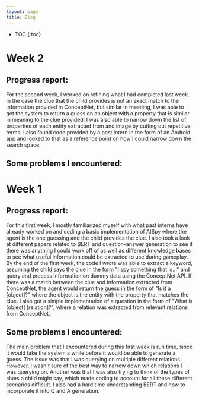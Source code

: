 ```yaml
---
layout: page
title: Blog
---
```

* TOC
{:toc}

# Week 2

## Progress report:

For the second week, I worked on refining what I had completed last week. In the case the clue that the child provides is not an exact match to the information provided in ConceptNet, but similar in meaning, I was able to get the system to return a guess on an object with a property that is similar in meaning to the clue provided. I was also able to narrow down the list of properties of each entity extracted from and image by cutting out repetitive terms. I also found code provided by a past intern in the form of an Android app and looked to that as a reference point on how I could narrow down the search space.

## Some problems I encountered:


# Week 1

## Progress report:

For this first week, I mostly familiarized myself with what past interns have already worked on and coding a basic implementation of AISpy where the agent is the one guessing and the child provides the clue. I also took a look at different papers related to BERT and question-answer generation to see if there was anything I could work off of as well as different knowledge bases to see what useful information could be extracted to use during gameplay. By the end of the first week, the code I wrote was able to extract a keyword, assuming the child says the clue in the form "I spy something that is..." and query and process information on dummy data using the ConceptNet API. If there was a match between the clue and information extracted from ConceptNet, the agent would return the guess in the form of "Is it a \[object\]?" where the object is the entity with the property that matches the clue. I also got a simple implementation of a question in the form of "What is \[object\] \[relation\]?", where a relation was extracted from relevant relations from ConceptNet.

## Some problems I encountered:

The main problem that I encountered during this first week is run time, since it would take the system a while before it would be able to generate a guess. The issue was that I was querying on multiple different relations. However, I wasn't sure of the best way to narrow down which relations I was querying on. Another was that I was also trying to think of the types of clues a child might say, which made coding to account for all these different scenarios difficult. I also had a hard time understanding BERT and how to incorporate it into Q and A generation.
